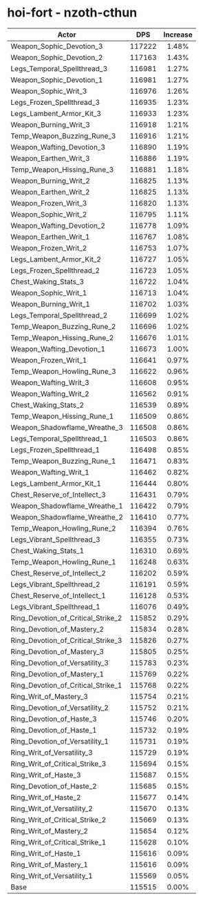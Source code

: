 # hoi-fort - nzoth-cthun
| Actor | DPS | Increase |
|---|:---:|:---:|
|Weapon_Sophic_Devotion_3|117222|1.48%|
|Weapon_Sophic_Devotion_2|117163|1.43%|
|Legs_Temporal_Spellthread_3|116981|1.27%|
|Weapon_Sophic_Devotion_1|116981|1.27%|
|Weapon_Sophic_Writ_3|116976|1.26%|
|Legs_Frozen_Spellthread_3|116935|1.23%|
|Legs_Lambent_Armor_Kit_3|116933|1.23%|
|Weapon_Burning_Writ_3|116918|1.21%|
|Temp_Weapon_Buzzing_Rune_3|116916|1.21%|
|Weapon_Wafting_Devotion_3|116890|1.19%|
|Weapon_Earthen_Writ_3|116886|1.19%|
|Temp_Weapon_Hissing_Rune_3|116881|1.18%|
|Weapon_Burning_Writ_2|116825|1.13%|
|Weapon_Earthen_Writ_2|116825|1.13%|
|Weapon_Frozen_Writ_3|116820|1.13%|
|Weapon_Sophic_Writ_2|116795|1.11%|
|Weapon_Wafting_Devotion_2|116778|1.09%|
|Weapon_Earthen_Writ_1|116767|1.08%|
|Weapon_Frozen_Writ_2|116753|1.07%|
|Legs_Lambent_Armor_Kit_2|116727|1.05%|
|Legs_Frozen_Spellthread_2|116723|1.05%|
|Chest_Waking_Stats_3|116722|1.04%|
|Weapon_Sophic_Writ_1|116713|1.04%|
|Weapon_Burning_Writ_1|116702|1.03%|
|Legs_Temporal_Spellthread_2|116699|1.02%|
|Temp_Weapon_Buzzing_Rune_2|116696|1.02%|
|Temp_Weapon_Hissing_Rune_2|116676|1.01%|
|Weapon_Wafting_Devotion_1|116673|1.00%|
|Weapon_Frozen_Writ_1|116641|0.97%|
|Temp_Weapon_Howling_Rune_3|116622|0.96%|
|Weapon_Wafting_Writ_3|116608|0.95%|
|Weapon_Wafting_Writ_2|116562|0.91%|
|Chest_Waking_Stats_2|116539|0.89%|
|Temp_Weapon_Hissing_Rune_1|116509|0.86%|
|Weapon_Shadowflame_Wreathe_3|116508|0.86%|
|Legs_Temporal_Spellthread_1|116503|0.86%|
|Legs_Frozen_Spellthread_1|116498|0.85%|
|Temp_Weapon_Buzzing_Rune_1|116471|0.83%|
|Weapon_Wafting_Writ_1|116462|0.82%|
|Legs_Lambent_Armor_Kit_1|116444|0.80%|
|Chest_Reserve_of_Intellect_3|116431|0.79%|
|Weapon_Shadowflame_Wreathe_1|116422|0.79%|
|Weapon_Shadowflame_Wreathe_2|116410|0.77%|
|Temp_Weapon_Howling_Rune_2|116394|0.76%|
|Legs_Vibrant_Spellthread_3|116355|0.73%|
|Chest_Waking_Stats_1|116310|0.69%|
|Temp_Weapon_Howling_Rune_1|116248|0.63%|
|Chest_Reserve_of_Intellect_2|116202|0.59%|
|Legs_Vibrant_Spellthread_2|116191|0.59%|
|Chest_Reserve_of_Intellect_1|116128|0.53%|
|Legs_Vibrant_Spellthread_1|116076|0.49%|
|Ring_Devotion_of_Critical_Strike_2|115852|0.29%|
|Ring_Devotion_of_Mastery_2|115834|0.28%|
|Ring_Devotion_of_Critical_Strike_3|115826|0.27%|
|Ring_Devotion_of_Mastery_3|115805|0.25%|
|Ring_Devotion_of_Versatility_3|115783|0.23%|
|Ring_Devotion_of_Mastery_1|115769|0.22%|
|Ring_Devotion_of_Critical_Strike_1|115768|0.22%|
|Ring_Writ_of_Mastery_3|115754|0.21%|
|Ring_Devotion_of_Versatility_2|115752|0.21%|
|Ring_Devotion_of_Haste_3|115746|0.20%|
|Ring_Devotion_of_Haste_1|115732|0.19%|
|Ring_Devotion_of_Versatility_1|115731|0.19%|
|Ring_Writ_of_Versatility_3|115729|0.19%|
|Ring_Writ_of_Critical_Strike_3|115694|0.15%|
|Ring_Writ_of_Haste_3|115687|0.15%|
|Ring_Devotion_of_Haste_2|115685|0.15%|
|Ring_Writ_of_Haste_2|115677|0.14%|
|Ring_Writ_of_Versatility_2|115670|0.13%|
|Ring_Writ_of_Critical_Strike_2|115669|0.13%|
|Ring_Writ_of_Mastery_2|115654|0.12%|
|Ring_Writ_of_Critical_Strike_1|115628|0.10%|
|Ring_Writ_of_Haste_1|115616|0.09%|
|Ring_Writ_of_Mastery_1|115616|0.09%|
|Ring_Writ_of_Versatility_1|115569|0.05%|
|Base|115515|0.00%|
